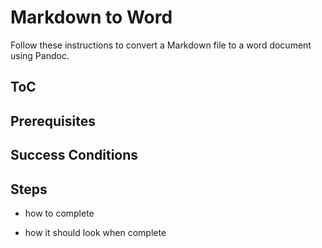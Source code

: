 # Markdown to Word

Follow these instructions to convert a Markdown file to a word document using Pandoc.

## ToC

## Prerequisites

## Success Conditions

## Steps

- how to complete

- how it should look when complete